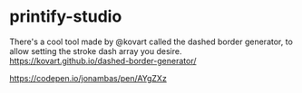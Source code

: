 # printify-studio

There's a cool tool made by @kovart called the dashed border generator, to allow setting the stroke dash array you desire.
https://kovart.github.io/dashed-border-generator/


https://codepen.io/jonambas/pen/AYgZXz